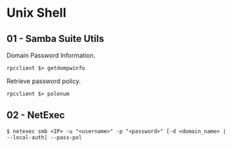 # Unix Shell

## 01 - Samba Suite Utils

Domain Password Information.

```
rpcclient $> getdompwinfo
```

Retrieve password policy.

```
rpcclient $> polenum
```

## 02 - NetExec

```
$ netexec smb <IP> -u "<username>" -p "<password>" [-d <domain_name> | --local-auth] --pass-pol
```